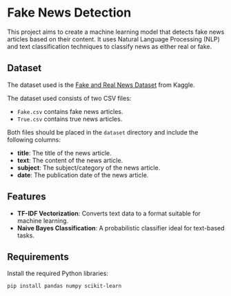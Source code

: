# Fake News Detection

This project aims to create a machine learning model that detects fake news articles based on their content. It uses Natural Language Processing (NLP) and text classification techniques to classify news as either real or fake.

## Dataset
The dataset used is the [Fake and Real News Dataset](https://www.kaggle.com/datasets/clmentbisaillon/fake-and-real-news-dataset) from Kaggle. 

The dataset used consists of two CSV files:
- `Fake.csv` contains fake news articles.
- `True.csv` contains true news articles.

Both files should be placed in the `dataset` directory and include the following columns:
- **title**: The title of the news article.
- **text**: The content of the news article.
- **subject**: The subject/category of the news article.
- **date**: The publication date of the news article.

## Features

- **TF-IDF Vectorization**: Converts text data to a format suitable for machine learning.
- **Naive Bayes Classification**: A probabilistic classifier ideal for text-based tasks.

## Requirements

Install the required Python libraries:

```bash
pip install pandas numpy scikit-learn
